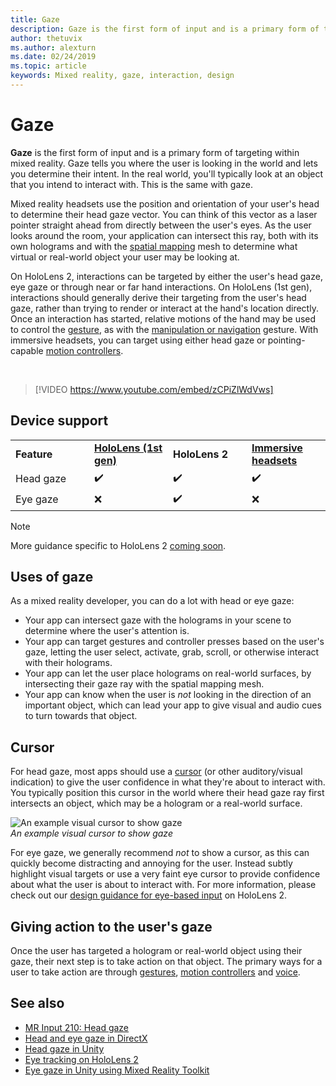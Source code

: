 ```yaml
---
title: Gaze
description: Gaze is the first form of input and is a primary form of targeting within mixed reality. 
author: thetuvix
ms.author: alexturn
ms.date: 02/24/2019
ms.topic: article
keywords: Mixed reality, gaze, interaction, design
---
```




# Gaze

**Gaze** is the first form of input and is a primary form of targeting within mixed reality. 
Gaze tells you where the user is looking in the world and lets you determine their intent. 
In the real world, you'll typically look at an object that you intend to interact with. 
This is the same with gaze.

Mixed reality headsets use the position and orientation of your user's head to determine their head gaze vector. 
You can think of this vector as a laser pointer straight ahead from directly between the user's eyes. 
As the user looks around the room, your application can intersect this ray, both with its own holograms and with the [spatial mapping](spatial-mapping.md) mesh to determine what virtual or real-world object your user may be looking at.

On HoloLens 2, interactions can be targeted by either the user's head gaze, eye gaze or through near or far hand interactions.
On HoloLens (1st gen), interactions should generally derive their targeting from the user's head gaze, rather than trying to render or interact at the hand's location directly. 
Once an interaction has started, relative motions of the hand may be used to control the [gesture](gestures.md), as with the [manipulation or navigation](gestures.md#composite-gestures) gesture. 
With immersive headsets, you can target using either head gaze or pointing-capable [motion controllers](motion-controllers.md).

<br>

>[!VIDEO https://www.youtube.com/embed/zCPiZlWdVws]

## Device support

<table>
    <colgroup>
    <col width="25%" />
    <col width="25%" />
    <col width="25%" />
    <col width="25%" />
    </colgroup>
    <tr>
        <td><strong>Feature</strong></td>
        <td><a href="hololens-hardware-details.md"><strong>HoloLens (1st gen)</strong></a></td>
        <td><strong>HoloLens 2</strong></td>
        <td><a href="immersive-headset-hardware-details.md"><strong>Immersive headsets</strong></a></td>
    </tr>
     <tr>
        <td>Head gaze</td>
        <td>✔️</td>
        <td>✔️</td>
        <td>✔️</td>
    </tr>
     <tr>
        <td>Eye gaze</td>
        <td>❌</td>
        <td>✔️</td>
        <td>❌</td>
    </tr>
</table>

> [!NOTE]
> More guidance specific to HoloLens 2 [coming soon](index.md#news-and-notes).


## Uses of gaze

As a mixed reality developer, you can do a lot with head or eye gaze:
* Your app can intersect gaze with the holograms in your scene to determine where the user's attention is.
* Your app can target gestures and controller presses based on the user's gaze, letting the user select, activate, grab, scroll, or otherwise interact with their holograms.
* Your app can let the user place holograms on real-world surfaces, by intersecting their gaze ray with the spatial mapping mesh.
* Your app can know when the user is *not* looking in the direction of an important object, which can lead your app to give visual and audio cues to turn towards that object.

## Cursor

For head gaze, most apps should use a [cursor](cursors.md) (or other auditory/visual indication) to give the user confidence in what they're about to interact with. 
You typically position this cursor in the world where their head gaze ray first intersects an object, which may be a hologram or a real-world surface.

![An example visual cursor to show gaze](images/cursor.jpg)<br>
*An example visual cursor to show gaze*

For eye gaze, we generally recommend *not* to show a cursor, as this can quickly become distracting and annoying for the user. 
Instead subtly highlight visual targets or use a very faint eye cursor to provide confidence about what the user is about to interact with. For more information, please check out our [design guidance for eye-based input](eye-tracking.md) on HoloLens 2.

## Giving action to the user's gaze

Once the user has targeted a hologram or real-world object using their gaze, their next step is to take action on that object. The primary ways for a user to take action are through [gestures](gestures.md), [motion controllers](motion-controllers.md) and [voice](voice-input.md).

## See also
* [MR Input 210: Head gaze](holograms-210.md)
* [Head and eye gaze in DirectX](gaze-in-directx.md)
* [Head gaze in Unity](gaze-in-unity.md)
* [Eye tracking on HoloLens 2](eye-tracking.md)
* [Eye gaze in Unity using Mixed Reality Toolkit](https://aka.ms/mrtk-eyes)

